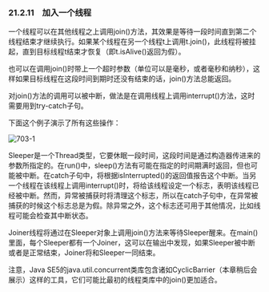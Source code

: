 ### 21.2.11　加入一个线程

一个线程可以在其他线程之上调用join()方法，其效果是等待一段时间直到第二个线程结束才继续执行。如果某个线程在另一个线程t上调用t.join()，此线程将被挂起，直到目标线程t结束才恢复（即t.isAlive()返回为假）。

也可以在调用join()时带上一个超时参数（单位可以是毫秒，或者毫秒和纳秒），这样如果目标线程在这段时间到期时还没有结束的话，join()方法总能返回。

对join()方法的调用可以被中断，做法是在调用线程上调用interrupt()方法，这时需要用到try-catch子句。

下面这个例子演示了所有这些操作：

![703-1](../Images/image03681.jpeg)

Sleeper是一个Thread类型，它要休眠一段时间，这段时间是通过构造器传进来的参数所指定的。在run()中，sleep()方法有可能在指定的时间期满时返回，但也可能被中断。在catch子句中，将根据isInterrupted()的返回值报告这个中断。当另一个线程在该线程上调用interrupt()时，将给该线程设定一个标志，表明该线程已经被中断。然而，异常被捕获时将清理这个标志，所以在catch子句中，在异常被捕获的时候这个标志总是为假。除异常之外，这个标志还可用于其他情况，比如线程可能会检查其中断状态。

Joiner线程将通过在Sleeper对象上调用join()方法来等待Sleeper醒来。在main()里面，每个Sleeper都有一个Joiner，这可以在输出中发现，如果Sleeper被中断或者是正常结束，Joiner将和Sleeper一同结束。

注意，Java SE5的java.util.concurrent类库包含诸如CyclicBarrier（本章稍后会展示）这样的工具，它们可能比最初的线程类库中的join()更加适合。